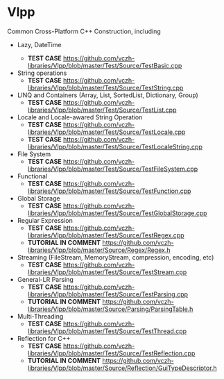 # Vlpp
Common Cross-Platform C++ Construction, including
* Lazy<T>, DateTime
    * **TEST CASE** https://github.com/vczh-libraries/Vlpp/blob/master/Test/Source/TestBasic.cpp
* String operations
    * **TEST CASE** https://github.com/vczh-libraries/Vlpp/blob/master/Test/Source/TestString.cpp
* LINQ and Containers (Array, List, SortedList, Dictionary, Group)
    * **TEST CASE** https://github.com/vczh-libraries/Vlpp/blob/master/Test/Source/TestList.cpp
* Locale and Locale-awared String Operation
    * **TEST CASE** https://github.com/vczh-libraries/Vlpp/blob/master/Test/Source/TestLocale.cpp
    * **TEST CASE** https://github.com/vczh-libraries/Vlpp/blob/master/Test/Source/TestLocaleString.cpp
* File System
    * **TEST CASE** https://github.com/vczh-libraries/Vlpp/blob/master/Test/Source/TestFileSystem.cpp
* Functional
    * **TEST CASE** https://github.com/vczh-libraries/Vlpp/blob/master/Test/Source/TestFunction.cpp
* Global Storage
    * **TEST CASE** https://github.com/vczh-libraries/Vlpp/blob/master/Test/Source/TestGlobalStorage.cpp
* Regular Expression
    * **TEST CASE** https://github.com/vczh-libraries/Vlpp/blob/master/Test/Source/TestRegex.cpp
    * **TUTORIAL IN COMMENT** https://github.com/vczh-libraries/Vlpp/blob/master/Source/Regex/Regex.h
* Streaming (FileStream, MemoryStream, compression, encoding, etc)
    * **TEST CASE** https://github.com/vczh-libraries/Vlpp/blob/master/Test/Source/TestStream.cpp
* General-LR Parsing
    * **TEST CASE** https://github.com/vczh-libraries/Vlpp/blob/master/Test/Source/TestParsing.cpp
    * **TUTORIAL IN COMMENT** https://github.com/vczh-libraries/Vlpp/blob/master/Source/Parsing/ParsingTable.h
* Multi-Threading
    * **TEST CASE** https://github.com/vczh-libraries/Vlpp/blob/master/Test/Source/TestThread.cpp
* Reflection for C++
    * **TEST CASE** https://github.com/vczh-libraries/Vlpp/blob/master/Test/Source/TestReflection.cpp
    * **TUTORIAL IN COMMENT** https://github.com/vczh-libraries/Vlpp/blob/master/Source/Reflection/GuiTypeDescriptor.h
